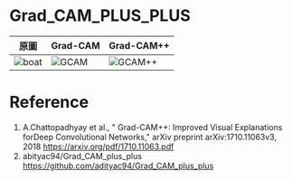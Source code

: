 # Grad_CAM_PLUS_PLUS

|原圖|Grad-CAM|Grad-CAM++|
|---|---|----
|![boat](https://github.com/lisssse14/Grad_CAM_PLUS_PLUS/blob/master/boat.jpg)|![GCAM](https://github.com/lisssse14/Grad_CAM_PLUS_PLUS/blob/master/gcam.jpg)|![GCAM++](https://github.com/lisssse14/Grad_CAM_PLUS_PLUS/blob/master/gcam%2B%2B.jpg)

# Reference
1. A.Chattopadhyay et al., " Grad-CAM++: Improved Visual Explanations forDeep Convolutional Networks," arXiv preprint arXiv:1710.11063v3, 2018 https://arxiv.org/pdf/1710.11063.pdf
2. abityac94/Grad_CAM_plus_plus https://github.com/adityac94/Grad_CAM_plus_plus


